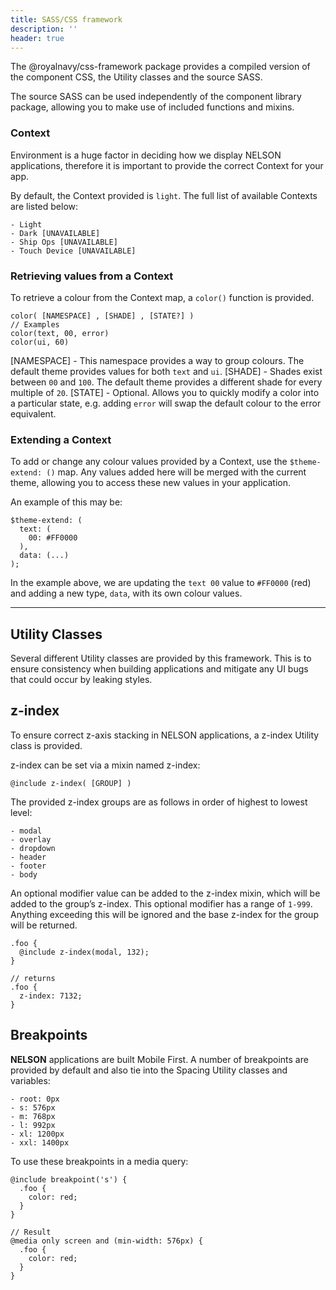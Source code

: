 ```yaml
---
title: SASS/CSS framework
description: ''
header: true
---
```


The @royalnavy/css-framework package provides a compiled version of the component CSS, the Utility classes and the source SASS.

The source SASS can be used independently of the component library package, allowing you to make use of included functions and mixins.

### Context

Environment is a huge factor in deciding how we display NELSON applications, therefore it is important to provide the correct Context for your app.

By default, the Context provided is `light`. The full list of available Contexts are listed below:
```
- Light
- Dark [UNAVAILABLE]
- Ship Ops [UNAVAILABLE]
- Touch Device [UNAVAILABLE]
```

### Retrieving values from a Context

To retrieve a colour from the Context map, a `color()` function is provided.
```
color( [NAMESPACE] , [SHADE] , [STATE?] )
// Examples
color(text, 00, error)
color(ui, 60)
```

[NAMESPACE] - This namespace provides a way to group colours. The default theme provides values for both `text` and `ui`.
[SHADE] - Shades exist between `00` and `100`. The default theme provides a different shade for every multiple of `20`.
[STATE] - Optional. Allows you to quickly modify a color into a particular state, e.g. adding `error` will swap the default colour to the error equivalent.


### Extending a Context

To add or change any colour values provided by a Context, use the `$theme-extend: ()` map. Any values added here will be merged with the current theme, allowing you to access these new values in your application.

An example of this may be:

```
$theme-extend: (
  text: (
    00: #FF0000
  ),
  data: (...)
);
```

In the example above, we are updating the `text 00` value to `#FF0000` (red) and adding a new type, `data`, with its own colour values.

---

## Utility Classes

Several different Utility classes are provided by this framework. This is to ensure consistency when building applications and mitigate any UI bugs that could occur by leaking styles.

## z-index

To ensure correct z-axis stacking in NELSON applications, a z-index Utility class is provided.

z-index can be set via a mixin named z-index:
```
@include z-index( [GROUP] )
```

The provided z-index groups are as follows in order of highest to lowest level:
```
- modal
- overlay
- dropdown
- header
- footer
- body
```

An optional modifier value can be added to the z-index mixin, which will be added to the group’s z-index. This optional modifier has a range of `1-999`. Anything exceeding this will be ignored and the base z-index for the group will be returned.

```
.foo {
  @include z-index(modal, 132);
}

// returns
.foo {
  z-index: 7132;
}
```

## Breakpoints

**NELSON** applications are built Mobile First. A number of breakpoints are provided by default and also tie into the Spacing Utility classes and variables:

```
- root: 0px
- s: 576px
- m: 768px
- l: 992px
- xl: 1200px
- xxl: 1400px
```
To use these breakpoints in a media query:
```
@include breakpoint('s') {
  .foo {
    color: red;
  }
}

// Result
@media only screen and (min-width: 576px) {
  .foo {
    color: red;
  }
}
```
